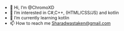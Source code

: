 - 👋 Hi, I’m @ChromoXD
- 👀 I’m interested in C#,C++, (HTML/CSS/JS) and kotlin
- 🌱 I’m currently learning kotlin
- 📫 How to reach me Sharadwastaken@gmail.com

<!---
ChromoXD/ChromoXD is a ✨ special ✨ repository because its `README.md` (this file) appears on your GitHub profile.
You can click the Preview link to take a look at your changes.
--->
